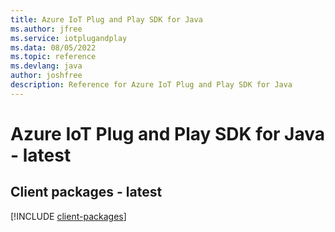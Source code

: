 ```yaml
---
title: Azure IoT Plug and Play SDK for Java
ms.author: jfree
ms.service: iotplugandplay
ms.data: 08/05/2022
ms.topic: reference
ms.devlang: java
author: joshfree
description: Reference for Azure IoT Plug and Play SDK for Java
---
```

# Azure IoT Plug and Play SDK for Java - latest

## Client packages - latest
[!INCLUDE [client-packages](iot-plug-and-play-client-index.md)]